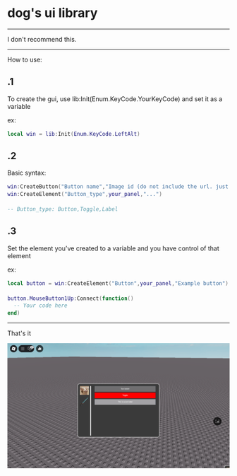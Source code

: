 # dog's ui library

---------
I don't recommend this.

----------

How to use:

## .1
To create the gui, use lib:Init(Enum.KeyCode.YourKeyCode) and set it as a variable

ex:

````lua
local win = lib:Init(Enum.KeyCode.LeftAlt)
````

## .2
Basic syntax: 

````lua
win:CreateButton("Button name","Image id (do not include the url. just the id)")
win:CreateElement("Button_type",your_panel,"...")

-- Button_type: Button,Toggle,Label
````

## .3
Set the element you've created to a variable and you have control of that element

ex:

```` lua
local button = win:CreateElement("Button",your_panel,"Example button") -- replace "your_panel" with the panel you've created

button.MouseButton1Up:Connect(function()
  -- Your code here
end)
````

------------

That's it

![Sample Image](https://github.com/lagbackisasussydog/ui_lib/blob/main/RobloxScreenShot20250304_123237437.png "Example")

